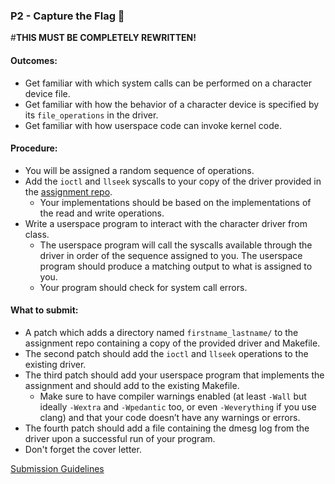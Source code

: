 ### P2 - Capture the Flag 🏁


#__THIS MUST BE COMPLETELY REWRITTEN!__

#### Outcomes:
* Get familiar with which system calls can be performed on a character device file.
* Get familiar with how the behavior of a character device is specified by its `file_operations` in the driver.
* Get familiar with how userspace code can invoke kernel code.

#### Procedure:
* You will be assigned a random sequence of operations.
* Add the `ioctl` and `llseek` syscalls to your copy of the driver provided in the [assignment repo](https://github.com/underground-software/KDLP_assignments).
  * Your implementations should be based on the implementations of the read and write operations.
* Write a userspace program to interact with the character driver from class.
  * The userspace program will call the syscalls available through the driver in order of the sequence assigned to you. The userspace program should produce a matching output to what is assigned to you.
  * Your program should check for system call errors.

#### What to submit:
* A patch which adds a directory named `firstname_lastname/` to the assignment repo containing a copy of the provided driver and Makefile.
* The second patch should add the `ioctl` and `llseek` operations to the existing driver.
* The third patch should add your userspace program that implements the assignment and should add to the existing Makefile.
  * Make sure to have compiler warnings enabled (at least `-Wall` but ideally `-Wextra` and `-Wpedantic` too, or even `-Weverything` if you use clang) and that your code doesn’t have any warnings or errors.
* The fourth patch should add a file containing the dmesg log from the driver upon a successful run of your program.
* Don't forget the cover letter.

[Submission Guidelines](../policies/submission_guidelines.md)
